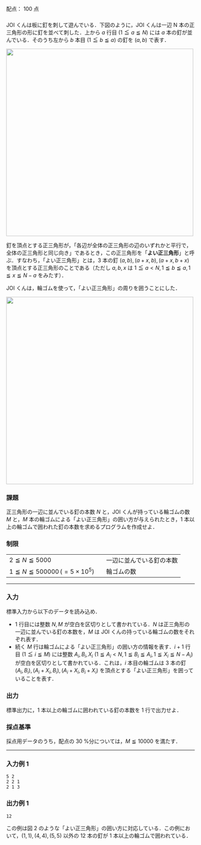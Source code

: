 配点： $100$ 点

###

JOI くんは板に釘を刺して遊んでいる．下図のように，JOI くんは一辺 N 本の正三角形の形に釘を並べて刺した．上から $a$ 行目 ($1\leqq a\leqq N$) には $a$ 本の釘が並んでいる．そのうち左から $b$ 本目 ($1\leqq b\leqq a$) の釘を $(a, b)$ で表す．

<img src="https://img.atcoder.jp/joi2012ho/t4-fig1.png" class="img-responsive center-block" style="width: 500px; max-width: 100%">

釘を頂点とする正三角形が，「各辺が全体の正三角形の辺のいずれかと平行で，全体の正三角形と同じ向き」であるとき，この正三角形を「**よい正三角形**」と呼ぶ．すなわち，「よい正三角形」とは，$3$ 本の釘 $(a, b), (a + x, b), (a + x, b + x)$ を頂点とする正三角形のことである（ただし $a, b, x$ は $1 \leqq a < N, 1 \leqq b \leqq a, 1 \leqq x \leqq N − a$ をみたす）．

JOI くんは，輪ゴムを使って，「よい正三角形」の周りを囲うことにした．

<img src="https://img.atcoder.jp/joi2012ho/t4-fig2.png" class="img-responsive center-block" style="width: 500px; max-width: 100%">

### 課題

正三角形の一辺に並んでいる釘の本数 $N$ と，JOI くんが持っている輪ゴムの数 $M$ と，$M$ 本の輪ゴムによる「よい正三角形」の囲い方が与えられたとき，$1$ 本以上の輪ゴムで囲われた釘の本数を求めるプログラムを作成せよ．

### 制限

|||
|---|---|
|$2 \leqq N \leqq 5000$&emsp;|一辺に並んでいる釘の本数|
|$1 \leqq N \leqq 500000 \,(= 5\times 10^5)$&emsp;|輪ゴムの数|

---

### 入力

標準入力から以下のデータを読み込め．

- $1$ 行目には整数 $N, M$ が空白を区切りとして書かれている．$N$ は正三角形の一辺に並んでいる釘の本数を，$M$ は JOI くんの持っている輪ゴムの数をそれぞれ表す．
- 続く $M$ 行は輪ゴムによる「よい正三角形」の囲い方の情報を表す．$i + 1$ 行目 ($1 \leqq i \leqq M$) には整数 $A_i,B_i,X_i$ ($1\leqq A_i < N, 1\leqq B_i\leqq A_i , 1\leqq X_i \leqq N-A_i$) が空白を区切りとして書かれている．これは，$i$ 本目の輪ゴムは $3$ 本の釘 $(A_i,B_i),(A_i+X_i,B_i),(A_i+X_i,B_i+X_i)$ を頂点とする「よい正三角形」を囲っていることを表す．

### 出力

標準出力に，$1$ 本以上の輪ゴムに囲われている釘の本数を $1$ 行で出力せよ．

### 採点基準

採点用データのうち，配点の $30$ %分については，$M\leqq 10000$ を満たす．

---

### 入力例 1

~~~
5 2
2 2 1
2 1 3
~~~

### 出力例 1

~~~
12
~~~

この例は図 $2$ のような「よい正三角形」の囲い方に対応している．この例において，$(1, 1), (4, 4), (5, 5)$ 以外の $12$ 本の釘が $1$ 本以上の輪ゴムで囲われている．
